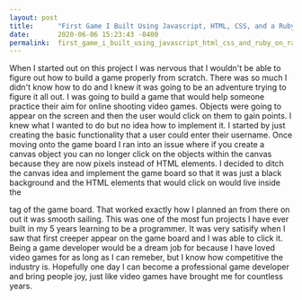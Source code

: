 ```yaml
---
layout: post
title:      "First Game I Built Using Javascript, HTML, CSS, and a Ruby on Rails API"
date:       2020-06-06 15:23:43 -0400
permalink:  first_game_i_built_using_javascript_html_css_and_ruby_on_rails_api
---
```



When I started out on this project I was nervous that I wouldn't be able to figure out how to build a game properly from scratch. There was so much I didn't know how to do and I knew it was going to be an adventure trying to figure it all out. I was going to build a game that would help someone practice their aim for online shooting video games. Objects were going to appear on the screen and then the user would click on them to gain points. I knew what I wanted to do but no idea how to implement it. I started by just creating the basic functionality that a user could enter their username. Once moving onto the game board I ran into an issue where if you create a canvas object you can no longer click on the objects within the canvas because they are now pixels instead of HTML elements. I decided to ditch the canvas idea and implement the game board so that it was just a black background and the HTML elements that would click on would live inside the <div> tag of the game board. That worked exactly how I planned an from there on out it was smooth sailing. This was one of the most fun projects I have ever built in my 5 years learning to be a programmer. It was very satisify when I saw that first creeper appear on the game board and I was able to click it. Being a game developer would be a dream job for because I have loved video games for as long as I can remeber, but I know how competitive the industry is. Hopefully one day I can become a professional game developer and bring people joy, just like video games have brought me for countless years.
